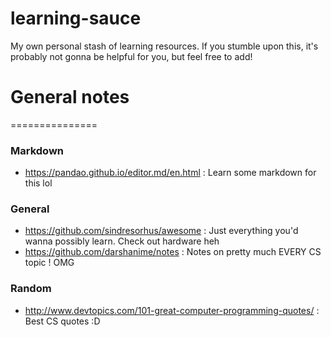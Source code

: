 # learning-sauce
My own personal stash of learning resources. If you stumble upon this, it's probably not gonna be helpful for you, but feel free to add!

# General notes
===============

### Markdown
- https://pandao.github.io/editor.md/en.html : Learn some markdown for this lol

### General
- https://github.com/sindresorhus/awesome : Just everything you'd wanna possibly learn. Check out hardware heh
- https://github.com/darshanime/notes : Notes on pretty much EVERY CS topic ! OMG

### Random
- http://www.devtopics.com/101-great-computer-programming-quotes/ : Best CS quotes :D
